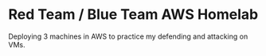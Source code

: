 # Red Team / Blue Team AWS Homelab
Deploying 3 machines in AWS to practice my defending and attacking on VMs. 
